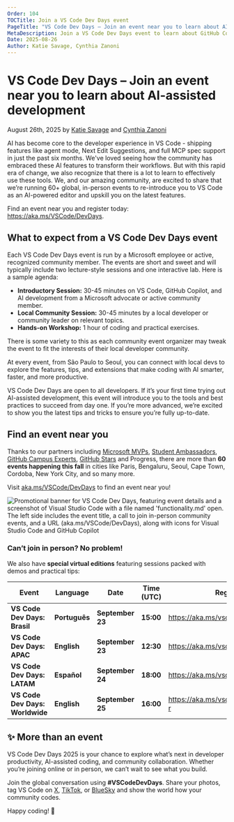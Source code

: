 ```yaml
---
Order: 104
TOCTitle: Join a VS Code Dev Days event
PageTitle: "VS Code Dev Days – Join an event near you to learn about AI-assisted development"
MetaDescription: Join a VS Code Dev Days event to learn about GitHub Copilot in VS Code
Date: 2025-08-26
Author: Katie Savage, Cynthia Zanoni
---
```


# VS Code Dev Days – Join an event near you to learn about AI-assisted development

August 26th, 2025 by [Katie Savage](https://github.com/katiesavage) and [Cynthia Zanoni](https://x.com/cynthiazanoni)

AI has become core to the developer experience in VS Code - shipping features like agent mode, Next Edit Suggestions, and full MCP spec support in just the past six months. We've loved seeing how the community has embraced these AI features to transform their workflows. But with this rapid era of change, we also recognize that there is a lot to learn to effectively use these tools. We, and our amazing community, are excited to share that we’re running 60+ global, in-person events to re-introduce you to VS Code as an AI-powered editor and upskill you on the latest features.

Find an event near you and register today: <https://aka.ms/VSCode/DevDays>.

## What to expect from a VS Code Dev Days event

Each VS Code Dev Days event is run by a Microsoft employee or active, recognized community member. The events are short and sweet and will typically include two lecture-style sessions and one interactive lab. Here is a sample agenda:

- **Introductory Session:** 30-45 minutes on VS Code, GitHub Copilot, and AI development from a Microsoft advocate or active community member.
- **Local Community Session:** 30-45 minutes by a local developer or community leader on relevant topics.
- **Hands-on Workshop:** 1 hour of coding and practical exercises.

There is some variety to this as each community event organizer may tweak the event to fit the interests of their local developer community.

At every event, from São Paulo to Seoul, you can connect with local devs to explore the features, tips, and extensions that make coding with AI smarter, faster, and more productive.

VS Code Dev Days are open to all developers. If it’s your first time trying out AI-assisted development, this event will introduce you to the tools and best practices to succeed from day one. If you’re more advanced, we’re excited to show you the latest tips and tricks to ensure you’re fully up-to-date.

## Find an event near you

Thanks to our partners including [Microsoft MVPs](https://mvp.microsoft.com/mvp), [Student Ambassadors](https://mvp.microsoft.com/en-US/studentambassadors), [GitHub Campus Experts](https://github.com/campus-experts), [GitHub Stars](https://stars.github.com/) and Progress, there are more than **60 events happening this fall** in cities like Paris, Bengaluru, Seoul, Cape Town, Cordoba, New York City, and so many more.

Visit [aka.ms/VSCode/DevDays](https://aka.ms/VSCode/DevDays) to find an event near you!

![Promotional banner for VS Code Dev Days, featuring event details and a screenshot of Visual Studio Code with a file named 'functionality.md' open. The left side includes the event title, a call to join in-person community events, and a URL (aka.ms/VSCode/DevDays), along with icons for Visual Studio Code and GitHub Copilot](./VSCode-Dev-Days-banner.jpg)

### Can’t join in person? No problem!

We also have **special virtual editions** featuring sessions packed with demos and practical tips:

| **Event** | **Language** | **Date** | **Time (UTC)** | **Register** |
| --- | --- | --- | --- | --- |
| **VS Code Dev Days: Brasil** | **Português** | **September 23** | **15:00** | <https://aka.ms/vscodedevdays/apac> |
| **VS Code Dev Days: APAC** | **English** | **September 23** | **12:30** | <https://aka.ms/vscodedevdays/brasil> |
| **VS Code Dev Days: LATAM** | **Español** | **September 24** | **18:00** | <https://aka.ms/vscodedevdays/latam> |
| **VS Code Dev Days: Worldwide** | **English** | **September 25** | **16:00** | <https://aka.ms/vscode/devdays/ww-r> |

## ✨ More than an event

VS Code Dev Days 2025 is your chance to explore what’s next in developer productivity, AI-assisted coding, and community collaboration. Whether you’re joining online or in person, we can’t wait to see what you build.

Join the global conversation using **#VSCodeDevDays**. Share your photos, tag VS Code on [X](https://x.com/code), [TikTok](https://www.tiktok.com/@vscode), or [BlueSky](https://bsky.app/profile/vscode.dev) and show the world how your community codes.

Happy coding! 💙